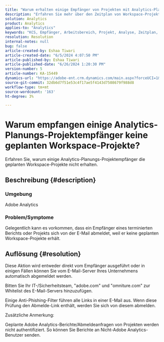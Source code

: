 ```yaml
---
title: "Warum erhalten einige Empfänger von Projekten mit Analytics-Planung keine geplanten Workspace-Projekte?"
description: "Erfahren Sie mehr über den Zeitplan von Workspace-Projekten."
solution: Analytics
product: Analytics
applies-to: "Analytics"
keywords: "KCS, Empfänger, Arbeitsbereich, Projekt, Analyse, Zeitplan, Bericht"
resolution: Resolution
internal-notes: null
bug: false
article-created-by: Eshaa Tiwari
article-created-date: "6/5/2024 4:07:50 PM"
article-published-by: Eshaa Tiwari
article-published-date: "6/26/2024 1:20:30 PM"
version-number: 5
article-number: KA-15449
dynamics-url: "https://adobe-ent.crm.dynamics.com/main.aspx?forceUCI=1&pagetype=entityrecord&etn=knowledgearticle&id=c99e11be-5523-ef11-840b-6045bd026dc7"
source-git-commit: 32db6d7f51e53c4f17ae5f4143d7508679f988d8
workflow-type: tm+mt
source-wordcount: '163'
ht-degree: 3%

---
```


# Warum empfangen einige Analytics-Planungs-Projektempfänger keine geplanten Workspace-Projekte?


Erfahren Sie, warum einige Analytics-Planungs-Projektempfänger die geplanten Workspace-Projekte nicht erhalten.

## Beschreibung {#description}


### Umgebung

Adobe Analytics

### Problem/Symptome

Gelegentlich kann es vorkommen, dass ein Empfänger eines terminierten Berichts oder Projekts sich von der E-Mail abmeldet, weil er keine geplanten Workspace-Projekte erhält.


## Auflösung {#resolution}


Diese Aktion wird entweder direkt vom Empfänger ausgeführt oder in einigen Fällen können Sie vom E-Mail-Server Ihres Unternehmens automatisch abgemeldet werden.

Bitten Sie Ihr IT-/Sicherheitsteam, &quot;adobe.com&quot; und &quot;omniture.com&quot; zur Whitelist des E-Mail-Servers hinzuzufügen.

Einige Anti-Phishing-Filter führen alle Links in einer E-Mail aus. Wenn diese Prüfung den Abmelde-Link enthält, werden Sie sich von diesem abmelden.



Zusätzliche Anmerkung:

Geplante Adobe Analytics-Berichte/Abmeldeanfragen von Projekten werden nicht authentifiziert. So können Sie Berichte an Nicht-Adobe Analytics-Benutzer senden.


